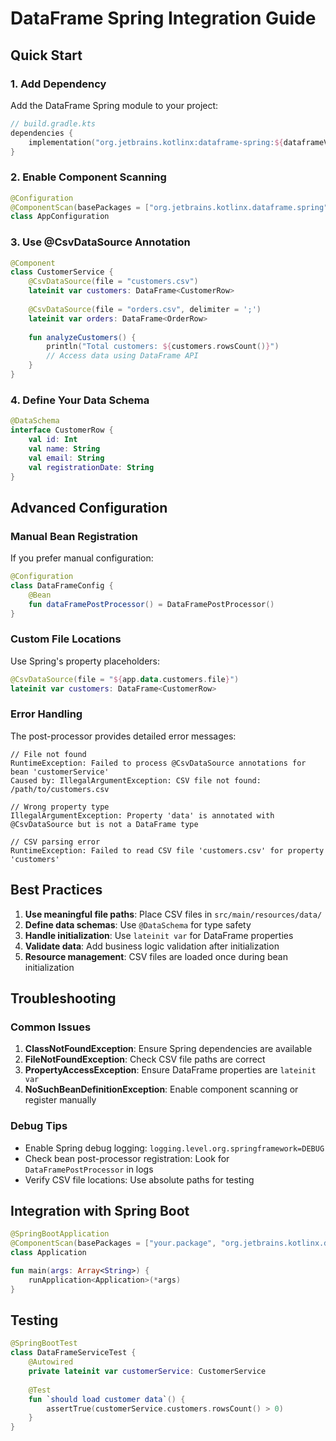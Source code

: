 # DataFrame Spring Integration Guide

## Quick Start

### 1. Add Dependency

Add the DataFrame Spring module to your project:

```kotlin
// build.gradle.kts
dependencies {
    implementation("org.jetbrains.kotlinx:dataframe-spring:${dataframeVersion}")
}
```

### 2. Enable Component Scanning

```kotlin
@Configuration
@ComponentScan(basePackages = ["org.jetbrains.kotlinx.dataframe.spring"])
class AppConfiguration
```

### 3. Use @CsvDataSource Annotation

```kotlin
@Component
class CustomerService {
    @CsvDataSource(file = "customers.csv")
    lateinit var customers: DataFrame<CustomerRow>
    
    @CsvDataSource(file = "orders.csv", delimiter = ';')
    lateinit var orders: DataFrame<OrderRow>
    
    fun analyzeCustomers() {
        println("Total customers: ${customers.rowsCount()}")
        // Access data using DataFrame API
    }
}
```

### 4. Define Your Data Schema

```kotlin
@DataSchema
interface CustomerRow {
    val id: Int
    val name: String
    val email: String
    val registrationDate: String
}
```

## Advanced Configuration

### Manual Bean Registration

If you prefer manual configuration:

```kotlin
@Configuration
class DataFrameConfig {
    @Bean
    fun dataFramePostProcessor() = DataFramePostProcessor()
}
```

### Custom File Locations

Use Spring's property placeholders:

```kotlin
@CsvDataSource(file = "${app.data.customers.file}")
lateinit var customers: DataFrame<CustomerRow>
```

### Error Handling

The post-processor provides detailed error messages:

```
// File not found
RuntimeException: Failed to process @CsvDataSource annotations for bean 'customerService'
Caused by: IllegalArgumentException: CSV file not found: /path/to/customers.csv

// Wrong property type
IllegalArgumentException: Property 'data' is annotated with @CsvDataSource but is not a DataFrame type

// CSV parsing error
RuntimeException: Failed to read CSV file 'customers.csv' for property 'customers'
```

## Best Practices

1. **Use meaningful file paths**: Place CSV files in `src/main/resources/data/`
2. **Define data schemas**: Use `@DataSchema` for type safety
3. **Handle initialization**: Use `lateinit var` for DataFrame properties
4. **Validate data**: Add business logic validation after initialization
5. **Resource management**: CSV files are loaded once during bean initialization

## Troubleshooting

### Common Issues

1. **ClassNotFoundException**: Ensure Spring dependencies are available
2. **FileNotFoundException**: Check CSV file paths are correct
3. **PropertyAccessException**: Ensure DataFrame properties are `lateinit var`
4. **NoSuchBeanDefinitionException**: Enable component scanning or register manually

### Debug Tips

- Enable Spring debug logging: `logging.level.org.springframework=DEBUG`
- Check bean post-processor registration: Look for `DataFramePostProcessor` in logs
- Verify CSV file locations: Use absolute paths for testing

## Integration with Spring Boot

```kotlin
@SpringBootApplication
@ComponentScan(basePackages = ["your.package", "org.jetbrains.kotlinx.dataframe.spring"])
class Application

fun main(args: Array<String>) {
    runApplication<Application>(*args)
}
```

## Testing

```kotlin
@SpringBootTest
class DataFrameServiceTest {
    @Autowired
    private lateinit var customerService: CustomerService
    
    @Test
    fun `should load customer data`() {
        assertTrue(customerService.customers.rowsCount() > 0)
    }
}
```
